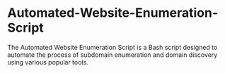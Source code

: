 # Automated-Website-Enumeration-Script
The Automated Website Enumeration Script is a Bash script designed to automate the process of subdomain enumeration and domain discovery using various popular tools.

